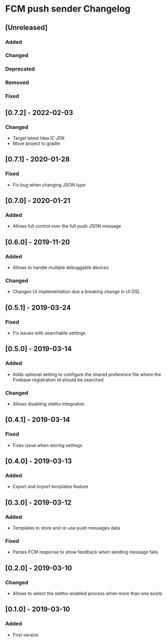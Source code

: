<!-- Keep a Changelog guide -> https://keepachangelog.com -->

# FCM push sender Changelog

## [Unreleased]
### Added

### Changed

### Deprecated

### Removed

### Fixed

## [0.7.2] - 2022-02-03
### Changed
- Target latest Idea IC JDK
- Move project to gradle

## [0.7.1] - 2020-01-28
### Fixed
- Fix bug when changing JSON type

## [0.7.0] - 2020-01-21
### Added
- Allows full control over the full push JSON message

## [0.6.0] - 2019-11-20
### Added
- Allows to handle multiple debuggable devices

### Changed
- Changes UI implementation due a breaking change in UI DSL

## [0.5.1] - 2019-03-24
### Fixed
- Fix issues with searchable settings

## [0.5.0] - 2019-03-14
### Added
- Adds optional setting to configure the shared preference file where the Firebase registration Id should be searched

### Changed
- Allows disabling stetho integration

## [0.4.1] - 2019-03-14
### Fixed
- Fixes issue when storing settings

## [0.4.0] - 2019-03-13
### Added
- Export and import templates feature

## [0.3.0] - 2019-03-12
### Added
- Templates to store and re-use push messages data

### Fixed
- Parses FCM response to show feedback when sending message fails

## [0.2.0] - 2019-03-10
### Changed
- Allows to select the stetho-enabled process when more than one exists

## [0.1.0] - 2019-03-10
### Added
- First version